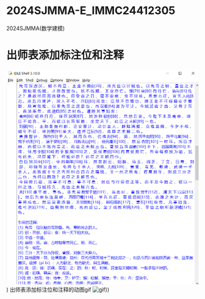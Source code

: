 # 2024SJMMA-E_IMMC24412305
2024SJMMA(数学建模)
# 出师表添加标注位和注释
![image](https://github.com/yangjiaqing/2024SJMMA-/blob/main/%E4%B8%BA%E3%80%8A%E5%87%BA%E5%B8%88%E8%A1%A8%E3%80%8B%E7%94%9F%E6%88%90%E6%B3%A8%E9%87%8A%E4%BD%8D%E5%92%8C%E5%85%B7%E4%BD%93%E9%87%8A%E4%B9%89/%E6%B3%A8%E9%87%8A%E6%A0%87%E6%B3%A8%E5%9B%BE.jpg))
出师表添加标注位和注释的动图gif
![gif](https://github.com/yangjiaqing/2024SJMMA-/blob/main/%E4%B8%BA%E3%80%8A%E5%87%BA%E5%B8%88%E8%A1%A8%E3%80%8B%E7%94%9F%E6%88%90%E6%B3%A8%E9%87%8A%E4%BD%8D%E5%92%8C%E5%85%B7%E4%BD%93%E9%87%8A%E4%B9%89/%E6%95%88%E6%9E%9C%E5%8A%A8%E5%9B%BE.gif)))
